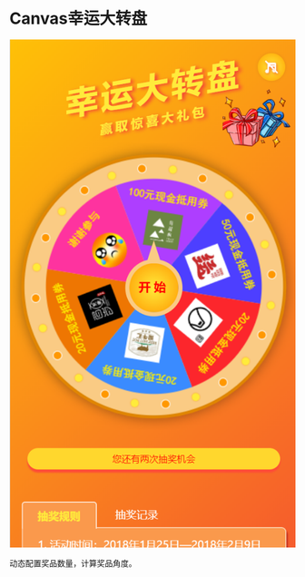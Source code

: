 # Canvas幸运大转盘 
![Image text](https://raw.githubusercontent.com/Lsuihua/carousel/master/imgs/carousel.png)

动态配置奖品数量，计算奖品角度。
